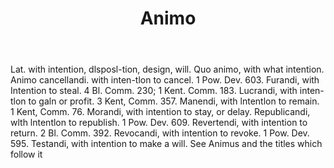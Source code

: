 ---
title: Animo
permalink: "/definitions/animo.html"
body: Lat. with intention, dlsposl-tion, design, will. Quo animo, with what intention.
  Animo cancellandi. with inten-tlon to cancel. 1 Pow. Dev. 603. Furandi, with Intention
  to steal. 4 Bl. Comm. 230; 1 Kent. Comm. 183. Lucrandi, with inten-tlon to galn
  or profit. 3 Kent, Comm. 357. Manendi, with lntentlon to remain. 1 Kent, Comm. 76.
  Morandi, with intention to stay, or delay. Republicandi, wlth lntentlon to republish.
  1 Pow. Dev. 609. Revertendi, with intention to return. 2 Bl. Comm. 392. Revocandi,
  with intention to revoke. 1 Pow. Dev. 595. Testandi, with intention to make a will.
  See Animus and the titles which follow it
published_at: '2018-07-07'
layout: post
---